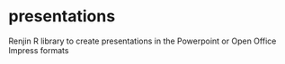 # presentations
Renjin R library to create presentations in the Powerpoint or Open Office Impress formats
